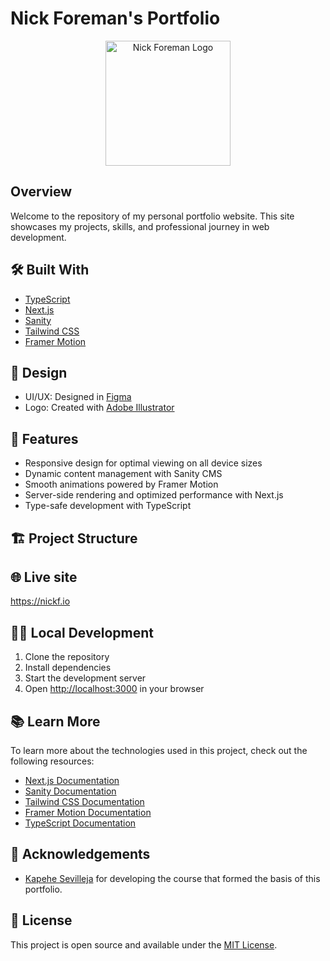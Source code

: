 # Nick Foreman's Portfolio

<p align="center">
  <img src="path_to_your_logo.png" alt="Nick Foreman Logo" width="200"/>
</p>

## Overview

Welcome to the repository of my personal portfolio website. This site showcases my projects, skills, and professional journey in web development.

## 🛠 Built With

- [TypeScript](https://www.typescriptlang.org/)
- [Next.js](https://nextjs.org/)
- [Sanity](https://www.sanity.io/)
- [Tailwind CSS](https://tailwindcss.com/)
- [Framer Motion](https://www.framer.com/motion/)

## 🎨 Design

- UI/UX: Designed in [Figma](https://www.figma.com/)
- Logo: Created with [Adobe Illustrator](https://www.adobe.com/products/illustrator.html)

## 🚀 Features

- Responsive design for optimal viewing on all device sizes
- Dynamic content management with Sanity CMS
- Smooth animations powered by Framer Motion
- Server-side rendering and optimized performance with Next.js
- Type-safe development with TypeScript

## 🏗 Project Structure

## 🌐 Live site

https://nickf.io

## 🧑‍💻 Local Development

1. Clone the repository
2. Install dependencies
3. Start the development server
4. Open [http://localhost:3000](http://localhost:3000) in your browser

## 📚 Learn More

To learn more about the technologies used in this project, check out the following resources:

- [Next.js Documentation](https://nextjs.org/docs)
- [Sanity Documentation](https://www.sanity.io/docs)
- [Tailwind CSS Documentation](https://tailwindcss.com/docs)
- [Framer Motion Documentation](https://www.framer.com/motion/)
- [TypeScript Documentation](https://www.typescriptlang.org/docs/)

## 🙏 Acknowledgements

- [Kapehe Sevilleja](https://github.com/kapehe-ok) for developing the course that formed the basis of this portfolio.

## 📄 License

This project is open source and available under the [MIT License](LICENSE).
